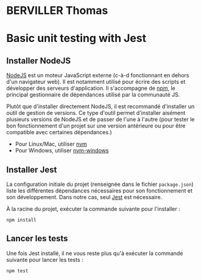 # BERVILLER Thomas

# Basic unit testing with Jest

## Installer NodeJS

[NodeJS](https://nodejs.org/en/) est un moteur JavaScript externe (c-à-d fonctionnant en dehors d'un navigateur web).
Il est notamment utilisé pour écrire des scripts et développer des serveurs d'application.
Il s'accompagne de [npm](https://www.npmjs.com/), le principal gestionnaire de dépendances utilisé par la communauté JS.

Plutôt que d'installer  directement NodeJS, il est recommandé d'installer un outil de gestion de versions.
Ce type d'outil permet d'installer aisément plusieurs versions de NodeJS et de passer de l'une à l'autre (pour tester le bon fonctionnement d'un projet sur une version antérieure ou pour être compatible avec certaines dépendances.)

- Pour Linux/Mac, utiliser [nvm](https://github.com/nvm-sh/nvm)
- Pour Windows, utiliser [nvm-windows](https://github.com/coreybutler/nvm-windows)

## Installer Jest

La configuration initiale du projet (renseignée dans le fichier `package.json`) liste les différentes dépendances nécessaires pour son fonctionnement et son développement.
Dans notre cas, seul [Jest](https://jestjs.io/) est nécessaire.

À la racine du projet, exécuter la commande suivante pour l'installer :

```
npm install
```

## Lancer les tests

Une fois Jest installé, il ne vous reste plus qu'à exécuter la commande suivante pour lancer les tests :

```
npm test
```
